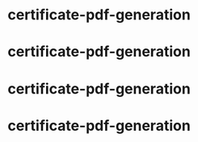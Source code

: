 # certificate-pdf-generation
# certificate-pdf-generation
# certificate-pdf-generation
# certificate-pdf-generation
